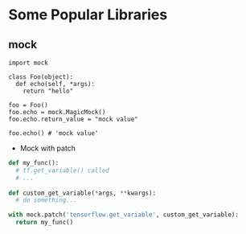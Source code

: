 # Some Popular Libraries

## mock
```pyhon
import mock

class Foo(object):
  def echo(self, *args):
    return "hello"

foo = Foo()
foo.echo = mock.MagicMock()
foo.echo.return_value = "mock value"

foo.echo() # 'mock value'
```
- Mock with patch
```python
def my_func():
  # tf.get_variable() called
  # ...
  
def custom_get_variable(*args, **kwargs):
  # do something...

with mock.patch('tensorflow.get_variable', custom_get_variable):
  return my_func()
```